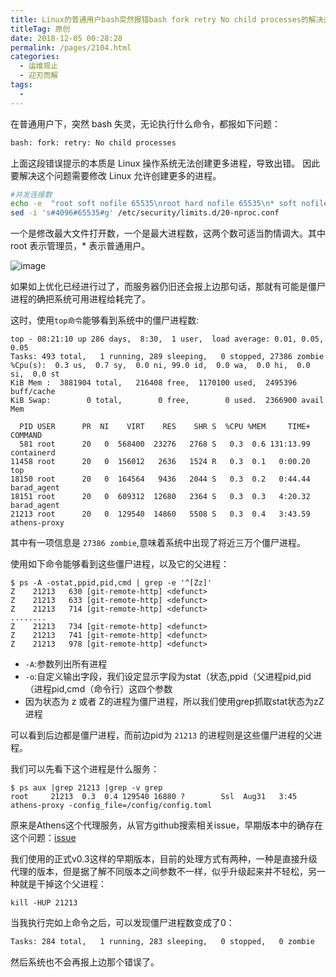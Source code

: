 ```yaml
---
title: Linux的普通用户bash突然报错bash fork retry No child processes的解决办法
titleTag: 原创
date: 2018-12-05 00:28:28
permalink: /pages/2104.html
categories:
  - 运维观止
  - 迎刃而解
tags:
  - 
---
```


在普通用户下，突然 bash 失灵，无论执行什么命令，都报如下问题：

```sh
bash: fork: retry: No child processes
```

上面这段错误提示的本质是 Linux 操作系统无法创建更多进程，导致出错。
因此要解决这个问题需要修改 Linux 允许创建更多的进程。

```sh
#并发连接数
echo -e  "root soft nofile 65535\nroot hard nofile 65535\n* soft nofile 65535\n* hard nofile 65535\n"  >> /etc/security/limits.conf
sed -i 's#4096#65535#g' /etc/security/limits.d/20-nproc.conf
```

一个是修改最大文件打开数，一个是最大进程数，这两个数可适当酌情调大。其中 root 表示管理员，* 表示普通用户。

![image](http://t.eryajf.net/imgs/2021/09/adb53570034aa534.jpg)

如果如上优化已经进行过了，而服务器仍旧还会报上边那句话，那就有可能是僵尸进程的确把系统可用进程给耗完了。

这时，使用`top命令`能够看到系统中的僵尸进程数:

```
top - 08:21:10 up 286 days,  8:30,  1 user,  load average: 0.01, 0.05, 0.05
Tasks: 493 total,   1 running, 289 sleeping,   0 stopped, 27386 zombie
%Cpu(s):  0.3 us,  0.7 sy,  0.0 ni, 99.0 id,  0.0 wa,  0.0 hi,  0.0 si,  0.0 st
KiB Mem :  3881904 total,   216408 free,  1170100 used,  2495396 buff/cache
KiB Swap:        0 total,        0 free,        0 used.  2366900 avail Mem

  PID USER      PR  NI    VIRT    RES    SHR S  %CPU %MEM     TIME+ COMMAND
  581 root      20   0  568400  23276   2768 S   0.3  0.6 131:13.99 containerd
11458 root      20   0  156012   2636   1524 R   0.3  0.1   0:00.20 top
18150 root      20   0  164564   9436   2044 S   0.3  0.2   0:44.44 barad_agent
18151 root      20   0  609312  12680   2364 S   0.3  0.3   4:20.32 barad_agent
21213 root      20   0  129540  14860   5508 S   0.3  0.4   3:43.59 athens-proxy
```

其中有一项信息是 `27386 zombie`,意味着系统中出现了将近三万个僵尸进程。

使用如下命令能够看到这些僵尸进程，以及它的父进程：

```
$ ps -A -ostat,ppid,pid,cmd | grep -e '^[Zz]'
Z    21213   630 [git-remote-http] <defunct>
Z    21213   633 [git-remote-http] <defunct>
Z    21213   714 [git-remote-http] <defunct>
........
Z    21213   734 [git-remote-http] <defunct>
Z    21213   741 [git-remote-http] <defunct>
Z    21213   978 [git-remote-http] <defunct>
```

 - `-A`:参数列出所有进程
 - `-o`:自定义输出字段，我们设定显示字段为stat（状态,ppid（父进程pid,pid（进程pid,cmd（命令行）这四个参数
 - 因为状态为 z 或者 Z的进程为僵尸进程，所以我们使用grep抓取stat状态为zZ进程

可以看到后边都是僵尸进程，而前边pid为 `21213` 的进程则是这些僵尸进程的父进程。

我们可以先看下这个进程是什么服务：

```
$ ps aux |grep 21213 |grep -v grep
root     21213  0.3  0.4 129540 16880 ?        Ssl  Aug31   3:45 athens-proxy -config_file=/config/config.toml
```

原来是Athens这个代理服务，从官方github搜索相关issue，早期版本中的确存在这个问题：[issue](https://github.com/gomods/athens/issues/1155)

我们使用的正式v0.3这样的早期版本，目前的处理方式有两种，一种是直接升级代理的版本，但是据了解不同版本之间参数不一样，似乎升级起来并不轻松，另一种就是干掉这个父进程：

```
kill -HUP 21213
```

当我执行完如上命令之后，可以发现僵尸进程数变成了0：

```bash
Tasks: 284 total,   1 running, 283 sleeping,   0 stopped,   0 zombie
```

然后系统也不会再报上边那个错误了。